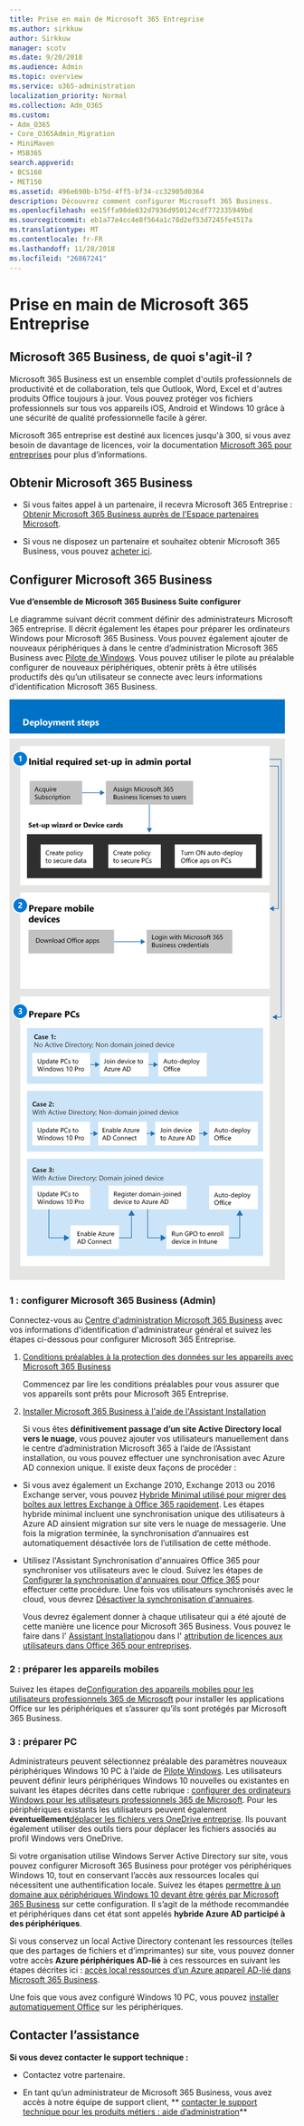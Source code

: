 ```yaml
---
title: Prise en main de Microsoft 365 Entreprise
ms.author: sirkkuw
author: Sirkkuw
manager: scotv
ms.date: 9/20/2018
ms.audience: Admin
ms.topic: overview
ms.service: o365-administration
localization_priority: Normal
ms.collection: Adm_O365
ms.custom:
- Adm_O365
- Core_O365Admin_Migration
- MiniMaven
- MSB365
search.appverid:
- BCS160
- MET150
ms.assetid: 496e690b-b75d-4ff5-bf34-cc32905d0364
description: Découvrez comment configurer Microsoft 365 Business.
ms.openlocfilehash: ee15ffa98de032d7936d950124cdf772335949bd
ms.sourcegitcommit: eb1a77e4cc4e8f564a1c78d2ef53d7245fe4517a
ms.translationtype: MT
ms.contentlocale: fr-FR
ms.lasthandoff: 11/28/2018
ms.locfileid: "26867241"
---
```

# <a name="get-started-with-microsoft-365-business"></a>Prise en main de Microsoft 365 Entreprise

## <a name="what-is-microsoft-365-business"></a>Microsoft 365 Business, de quoi s'agit-il ?

Microsoft 365 Business est un ensemble complet d'outils professionnels de productivité et de collaboration, tels que Outlook, Word, Excel et d'autres produits Office toujours à jour. Vous pouvez protéger vos fichiers professionnels sur tous vos appareils iOS, Android et Windows 10 grâce à une sécurité de qualité professionnelle facile à gérer.
  
Microsoft 365 entreprise est destiné aux licences jusqu'à 300, si vous avez besoin de davantage de licences, voir la documentation [Microsoft 365 pour entreprises](https://go.microsoft.com/fwlink/p/?linkid=860986) pour plus d’informations. 
  
## <a name="get-microsoft-365-business"></a>Obtenir Microsoft 365 Business

- Si vous faites appel à un partenaire, il recevra Microsoft 365 Entreprise : [Obtenir Microsoft 365 Business auprès de l'Espace partenaires Microsoft](get-microsoft-365-business.md).
    
- Si vous ne disposez un partenaire et souhaitez obtenir Microsoft 365 Business, vous pouvez [acheter ici](https://www.microsoft.com/en-us/microsoft-365/business).
    
## <a name="set-up-microsoft-365-business"></a>Configurer Microsoft 365 Business

 **Vue d’ensemble de Microsoft 365 Business Suite configurer**
  
Le diagramme suivant décrit comment définir des administrateurs Microsoft 365 entreprise. Il décrit également les étapes pour préparer les ordinateurs Windows pour Microsoft 365 Business. Vous pouvez également ajouter de nouveaux périphériques à dans le centre d’administration Microsoft 365 Business avec [Pilote de Windows](add-autopilot-devices-and-profile.md). Vous pouvez utiliser le pilote au préalable configurer de nouveaux périphériques, obtenir prêts à être utilisés productifs dès qu’un utilisateur se connecte avec leurs informations d’identification Microsoft 365 Business.
  
![A diagram that shows the setup and management flow for admins, and also for a user](media/249f81fc-7e79-44c7-8425-3a0b7b651c3b.png)
  
### <a name="1-set-up-microsoft-365-business-admin"></a>1 : configurer Microsoft 365 Business (Admin)

Connectez-vous au [Centre d'administration Microsoft 365 Business](https://portal.office.com/adminportal/home) avec vos informations d'identification d'administrateur général et suivez les étapes ci-dessous pour configurer Microsoft 365 Entreprise. 
  
1. [Conditions préalables à la protection des données sur les appareils avec Microsoft 365 Business](pre-requisites-for-data-protection.md)
    
    Commencez par lire les conditions préalables pour vous assurer que vos appareils sont prêts pour Microsoft 365 Entreprise.
    
2. [Installer Microsoft 365 Business à l'aide de l'Assistant Installation](set-up.md)
    
    Si vous êtes **définitivement passage d’un site Active Directory local vers le nuage**, vous pouvez ajouter vos utilisateurs manuellement dans le centre d’administration Microsoft 365 à l’aide de l’Assistant installation, ou vous pouvez effectuer une synchronisation avec Azure AD connexion unique. Il existe deux façons de procéder : 
    
  - Si vous avez également un Exchange 2010, Exchange 2013 ou 2016 Exchange server, vous pouvez [Hybride Minimal utilisé pour migrer des boîtes aux lettres Exchange à Office 365 rapidement](https://support.office.com/article/fdecceed-0702-4af3-85be-f2a0013937ef). Les étapes hybride minimal incluent une synchronisation unique des utilisateurs à Azure AD ainsient migration sur site vers le nuage de messagerie. Une fois la migration terminée, la synchronisation d’annuaires est automatiquement désactivée lors de l’utilisation de cette méthode.
    
  - Utilisez l'Assistant Synchronisation d'annuaires Office 365 pour synchroniser vos utilisateurs avec le cloud. Suivez les étapes de [Configurer la synchronisation d'annuaires pour Office 365](https://support.office.com/article/1b3b5318-6977-42ed-b5c7-96fa74b08846) pour effectuer cette procédure. Une fois vos utilisateurs synchronisés avec le cloud, vous devrez [Désactiver la synchronisation d'annuaires](https://support.office.com/article/ee5f861e-bd48-4267-83d1-a4ead4b4a00d).
    
    Vous devrez également donner à chaque utilisateur qui a été ajouté de cette manière une licence pour Microsoft 365 Business. Vous pouvez le faire dans l' [Assistant Installation](set-up.md)ou dans l' [attribution de licences aux utilisateurs dans Office 365 pour entreprises](https://support.office.com/article/997596B5-4173-4627-B915-36ABAC6786DC).
    
### <a name="2-prepare-mobile-devices"></a>2 : préparer les appareils mobiles

Suivez les étapes de[Configuration des appareils mobiles pour les utilisateurs professionnels 365 de Microsoft](set-up-mobile-devices.md) pour installer les applications Office sur les périphériques et s’assurer qu’ils sont protégés par Microsoft 365 Business. 
  
### <a name="3-prepare-pcs"></a>3 : préparer PC

Administrateurs peuvent sélectionnez préalable des paramètres nouveaux périphériques Windows 10 PC à l’aide de [Pilote Windows](add-autopilot-devices-and-profile.md). Les utilisateurs peuvent définir leurs périphériques Windows 10 nouvelles ou existantes en suivant les étapes décrites dans cette rubrique : [configurer des ordinateurs Windows pour les utilisateurs professionnels 365 de Microsoft](set-up-windows-devices.md). Pour les périphériques existants les utilisateurs peuvent également **éventuellement**[déplacer les fichiers vers OneDrive entreprise](move-files-to-onedrive.md). Ils pouvant également utiliser des outils tiers pour déplacer les fichiers associés au profil Windows vers OneDrive.
  
Si votre organisation utilise Windows Server Active Directory sur site, vous pouvez configurer Microsoft 365 Business pour protéger vos périphériques Windows 10, tout en conservant l’accès aux ressources locales qui nécessitent une authentification locale. Suivez les étapes [permettre à un domaine aux périphériques Windows 10 devant être gérés par Microsoft 365 Business](manage-windows-devices.md) sur cette configuration. Il s’agit de la méthode recommandée et périphériques dans cet état sont appelés **hybride Azure AD participé à des périphériques**. 
  
Si vous conservez un local Active Directory contenant les ressources (telles que des partages de fichiers et d’imprimantes) sur site, vous pouvez donner votre accès **Azure périphériques AD-lié** à ces ressources en suivant les étapes décrites ici : [accès local ressources d’un Azure appareil AD-lié dans Microsoft 365 Business](access-resources.md).
  
Une fois que vous avez configuré Windows 10 PC, vous pouvez [installer automatiquement Office](auto-install-or-uninstall-office.md) sur les périphériques. 
  
## <a name="contact-support"></a>Contacter l’assistance

 **Si vous devez contacter le support technique :**
  
- Contactez votre partenaire.
    
- En tant qu’un administrateur de Microsoft 365 Business, vous avez accès à notre équipe de support client, ** [contacter le support technique pour les produits métiers : aide d’administration](https://support.office.com/article/32a17ca7-6fa0-4870-8a8d-e25ba4ccfd4b)**
    

